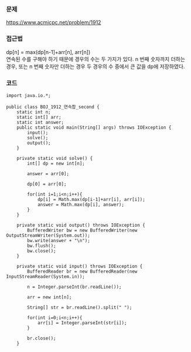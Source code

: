 ### 문제
https://www.acmicpc.net/problem/1912

### 접근법
dp[n] = max(dp[n-1]+arr[n], arr[n])   
연속된 수를 구해야 하기 때문에 경우의 수는 두 가지가 있다.
n 번째 숫자까지 더하는 경우, 또는 n 번째 숫자만 더하는 경우
두 경우의 수 중에서 큰 값을 dp에 저장하였다.

 
### 코드
```$xslt
import java.io.*;

public class BOJ_1912_연속합_second {
    static int n;
    static int[] arr;
    static int answer;
    public static void main(String[] args) throws IOException {
        input();
        solve();
        output();
    }

    private static void solve() {
        int[] dp = new int[n];

        answer = arr[0];

        dp[0] = arr[0];

        for(int i=1;i<n;i++){
            dp[i] = Math.max(dp[i-1]+arr[i], arr[i]);
            answer = Math.max(dp[i], answer);
        }
    }

    private static void output() throws IOException {
        BufferedWriter bw = new BufferedWriter(new OutputStreamWriter(System.out));
        bw.write(answer + "\n");
        bw.flush();
        bw.close();
    }

    private static void input() throws IOException {
        BufferedReader br = new BufferedReader(new InputStreamReader(System.in));

        n = Integer.parseInt(br.readLine());

        arr = new int[n];

        String[] str = br.readLine().split(" ");

        for(int i=0;i<n;i++){
            arr[i] = Integer.parseInt(str[i]);
        }

        br.close();
    }

```